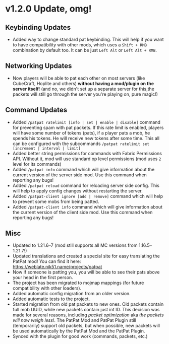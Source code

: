 # v1.2.0 Update, omg!

## Keybinding Updates
- Added way to change standard pat keybinding. This will help if you want to have compatibility with other mods, which uses a `Shift + RMB` combination by default too. It can be just `Left Alt` or `Left Alt + RMB`.

## Networking Updates
- Now players will be able to pat each other on most servers (like CubeCraft, Hoplite and others) **without having a mod/plugin on the server itself**! (and no, we didn't set up a separate server for this,the packets will still go through the server you're playing on, pure magic!)

## Command Updates
- Added `/patpat ratelimit [info | set | enable | disable]` command for preventing spam with pat packets. If this rate limit is enabled, players will have some number of tokens (pats), if a player pats a mob, he spends his tokens. He will receive new tokens after some time. This all can be configured with the subcommands `/patpat ratelimit set [increment | interval | limit]`
- Added better string permissions for commands with Fabric Permissions API. Without it, mod will use standard op level permissions (mod uses `2` level for its commands)
- Added `/patpat info` command which will give information about the current version of the server side mod. Use this command when reporting any bugs!
- Added `/patpat reload` command for reloading server side config. This will help to apply config changes without restarting the server.
- Added `/patpat-client ignore [add | remove]` command which will help to prevent some mobs from being patted.
- Added `/patpat-client info` command which will give information about the current version of the client side mod. Use this command when reporting any bugs!

## Misc
- Updated to 1.21.6–7 (mod still supports all MC versions from 1.16.5–1.21.7!)
- Updated translations and created a special site for easy translating the PatPat mod! You can find it here: https://weblate.nik51.name/projects/patpat
- Now if someone is patting you, you will be able to see their pats above your head in the first person.
- The project has been migrated to mojmap mappings (for future compatibility with other loaders).
- Added automatic config migration from an older version.
- Added automatic tests to the project.
- Started migration from old pat packets to new ones. Old packets contain full mob UUID, while new packets contain just int ID. This decision was made for several reasons, including *packet optimization* aka *the packets will now weigh less!*. The PatPat Mod and PatPat Plugin still (temporarily) support old packets, but when possible, new packets will be used automatically by the PatPat Mod and the PatPat Plugin.
- Synced with the plugin for good work (commands, packets, etc.)
